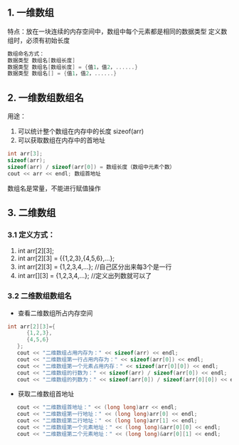 ## 1. 一维数组
特点：放在一块连续的内存空间中，数组中每个元素都是相同的数据类型
定义数组时，必须有初始长度
```cpp 
数组命名方式：
数据类型 数组名[数组长度]
数据类型 数组名[数组长度] = {值1，值2，......}
数据类型 数组名[] = {值1，值2，......}
```

## 2. 一维数组数组名
用途：
1. 可以统计整个数组在内存中的长度  sizeof(arr)
2. 可以获取数组在内存中的首地址
```cpp
int arr[3];
sizeof(arr);
sizeof(arr) / sizeof(arr[0]) = 数组长度（数组中元素个数）
cout << arr << endl; 数组首地址
```
数组名是常量，不能进行赋值操作

## 3. 二维数组
### 3.1 定义方式：
1. int arr[2][3];
2. int arr[2][3] = {{1,2,3},{4,5,6},...};
3. int arr[2][3] = {1,2,3,4,...}; //自己区分出来每3个是一行
4. int arr[][3] = {1,2,3,4,...}; //定义出列数就可以了

### 3.2 二维数组数组名
- 查看二维数组所占内存空间
```cpp
int arr[2][3]={
      {1,2,3},
      {4,5,6}
   };
   cout << "二维数组占用内存为：" << sizeof(arr) << endl;
   cout << "二维数组第一行占用内存为：" << sizeof(arr[0]) << endl;
   cout << "二维数组第一个元素占用内存：" << sizeof(arr[0][0]) << endl;
   cout << "二维数组的行数为：" << sizeof(arr) / sizeof(arr[0]) << endl;
   cout << "二维数组的列数为：" << sizeof(arr[0]) / sizeof(arr[0][0]) << endl;
```
- 获取二维数组首地址
```cpp
   cout << "二维数组首地址：" << (long long)arr << endl;
   cout << "二维数组第一行地址：" << (long long)arr[0] << endl;
   cout << "二维数组第二行地址：" << (long long)arr[1] << endl;
   cout << "二维数组第一个元素地址：" << (long long)&arr[0][0] << endl;
   cout << "二维数组第二个元素地址：" << (long long)&arr[0][1] << endl;
```